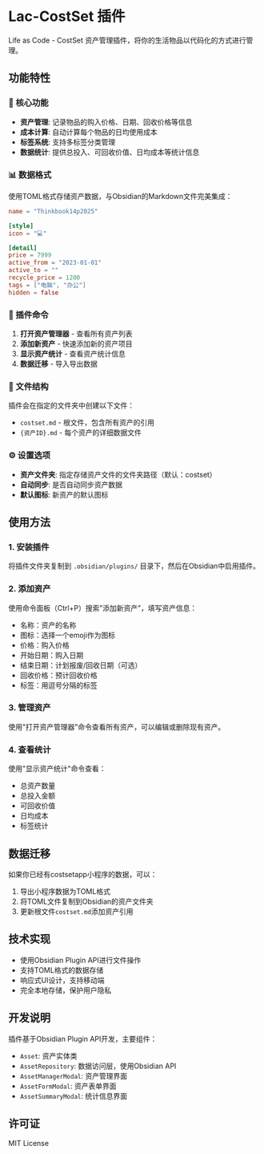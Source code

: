 # Lac-CostSet 插件

Life as Code - CostSet 资产管理插件，将你的生活物品以代码化的方式进行管理。

## 功能特性

### 🎯 核心功能
- **资产管理**: 记录物品的购入价格、日期、回收价格等信息
- **成本计算**: 自动计算每个物品的日均使用成本
- **标签系统**: 支持多标签分类管理
- **数据统计**: 提供总投入、可回收价值、日均成本等统计信息

### 📊 数据格式
使用TOML格式存储资产数据，与Obsidian的Markdown文件完美集成：

```toml
name = "Thinkbook14p2025"

[style]
icon = "💻"

[detail]
price = 7999
active_from = "2023-01-01"
active_to = ""
recycle_price = 1200
tags = ["电脑", "办公"]
hidden = false
```

### 🔧 插件命令

1. **打开资产管理器** - 查看所有资产列表
2. **添加新资产** - 快速添加新的资产项目
3. **显示资产统计** - 查看资产统计信息
4. **数据迁移** - 导入导出数据

### 📁 文件结构

插件会在指定的文件夹中创建以下文件：
- `costset.md` - 根文件，包含所有资产的引用
- `{资产ID}.md` - 每个资产的详细数据文件

### ⚙️ 设置选项

- **资产文件夹**: 指定存储资产文件的文件夹路径（默认：costset）
- **自动同步**: 是否自动同步资产数据
- **默认图标**: 新资产的默认图标

## 使用方法

### 1. 安装插件
将插件文件夹复制到 `.obsidian/plugins/` 目录下，然后在Obsidian中启用插件。

### 2. 添加资产
使用命令面板（Ctrl+P）搜索"添加新资产"，填写资产信息：
- 名称：资产的名称
- 图标：选择一个emoji作为图标
- 价格：购入价格
- 开始日期：购入日期
- 结束日期：计划报废/回收日期（可选）
- 回收价格：预计回收价格
- 标签：用逗号分隔的标签

### 3. 管理资产
使用"打开资产管理器"命令查看所有资产，可以编辑或删除现有资产。

### 4. 查看统计
使用"显示资产统计"命令查看：
- 总资产数量
- 总投入金额
- 可回收价值
- 日均成本
- 标签统计

## 数据迁移

如果你已经有costsetapp小程序的数据，可以：

1. 导出小程序数据为TOML格式
2. 将TOML文件复制到Obsidian的资产文件夹
3. 更新根文件`costset.md`添加资产引用

## 技术实现

- 使用Obsidian Plugin API进行文件操作
- 支持TOML格式的数据存储
- 响应式UI设计，支持移动端
- 完全本地存储，保护用户隐私

## 开发说明

插件基于Obsidian Plugin API开发，主要组件：

- `Asset`: 资产实体类
- `AssetRepository`: 数据访问层，使用Obsidian API
- `AssetManagerModal`: 资产管理界面
- `AssetFormModal`: 资产表单界面
- `AssetSummaryModal`: 统计信息界面

## 许可证

MIT License
